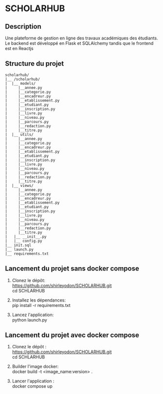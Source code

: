 # SCHOLARHUB

## Description

Une plateforme de gestion en ligne des travaux académiques des étudiants. <br/>
Le backend est développé en Flask et SQLAlchemy tandis que le frontend est en Reactjs

## Structure du projet
    scholarhub/
    |__ /scholarhub/
    |  |__ models/
    |     |__annee.py
    |     |__categorie.py
    |     |__encadreur.py
    |     |__etablissement.py
    |     |__etudiant.py
    |     |__inscription.py
    |     |__livre.py
    |     |__niveau.py
    |     |__parcours.py
    |     |__redaction.py
    |     |__titre.py
    |  |__ utils/
    |     |__annee.py
    |     |__categorie.py
    |     |__encadreur.py
    |     |__etablissement.py
    |     |__etudiant.py
    |     |__inscription.py
    |     |__livre.py
    |     |__niveau.py
    |     |__parcours.py
    |     |__redaction.py
    |     |__titre.py
    |  |__ views/
    |     |__annee.py
    |     |__categorie.py
    |     |__encadreur.py
    |     |__etablissement.py
    |     |__etudiant.py
    |     |__inscription.py
    |     |__livre.py
    |     |__niveau.py
    |     |__parcours.py
    |     |__redaction.py
    |     |__titre.py
    |   |__ __init__.py
    |   |__ config.py
    |__ init.sql
    |__ launch.py
    |__ requirements.txt

  ## Lancement du projet sans docker compose
  
  1. Clonez le dépôt: <br/>
     https://github.com/shirleyodon/SCHOLARHUB.git <br/>
     cd SCHLARHUB
     
  2. Installez les dépendances: <br/>
     pip install -r requirements.txt
     
  3. Lancez l'application: <br/>
     python launch.py

  ## Lancement du projet avec docker compose

  1. Clonez le dépôt : <br/>
     https://github.com/shirleyodon/SCHOLARHUB.git <br/>
     cd SCHLARHUB

  2. Builder l'image docker: <br/>
     docker build -t <image_name:version> .

  3. Lancer l'application : <br/>
     docker compose up
  
  
